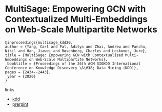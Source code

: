 # MultiSage: Empowering GCN with Contextualized Multi-Embeddings on Web-Scale Multipartite Networks


```
@inproceedings{multisage_kdd20,
author = {Yang, Carl and Pal, Aditya and Zhai, Andrew and Pancha, Nikil and Han, Jiawei and Rosenberg, Charles and Leskovec, Jure},
title = {MultiSage: Empowering GCN with Contextualized Multi-Embeddings on Web-Scale Multipartite Networks},
 booktitle = {Proceedings of the 26th ACM SIGKDD International Conference on Knowledge Discovery \&\#38; Data Mining (KDD)},
pages = {2434--2443},
 year = {2020}
}
```

links
- [kdd](https://www.kdd.org/kdd2020/accepted-papers/view/multisage-empowering-gcn-with-contextualized-multi-embeddings-on-web-scale-)
- [prerpint](http://jiyang3.web.engr.illinois.edu/files/multisage.pdf)
